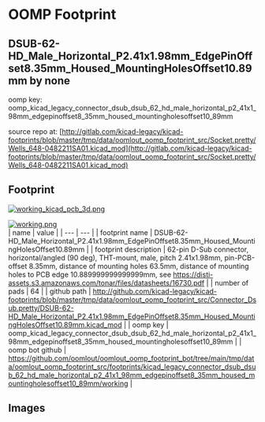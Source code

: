 # OOMP Footprint  
## DSUB-62-HD_Male_Horizontal_P2.41x1.98mm_EdgePinOffset8.35mm_Housed_MountingHolesOffset10.89mm  by none  
  
oomp key: oomp_kicad_legacy_connector_dsub_dsub_62_hd_male_horizontal_p2_41x1_98mm_edgepinoffset8_35mm_housed_mountingholesoffset10_89mm  
  
source repo at: [http://gitlab.com/kicad-legacy/kicad-footprints/blob/master/tmp/data/oomlout_oomp_footprint_src/Socket.pretty/Wells_648-0482211SA01.kicad_mod](http://gitlab.com/kicad-legacy/kicad-footprints/blob/master/tmp/data/oomlout_oomp_footprint_src/Socket.pretty/Wells_648-0482211SA01.kicad_mod)  
## Footprint  
  
[![working_kicad_pcb_3d.png](working_kicad_pcb_3d_600.png)](working_kicad_pcb_3d.png)  
  
[![working.png](working_600.png)](working.png)  
| name | value | 
| --- | --- | 
| footprint name | DSUB-62-HD_Male_Horizontal_P2.41x1.98mm_EdgePinOffset8.35mm_Housed_MountingHolesOffset10.89mm | 
| footprint description | 62-pin D-Sub connector, horizontal/angled (90 deg), THT-mount, male, pitch 2.41x1.98mm, pin-PCB-offset 8.35mm, distance of mounting holes 63.5mm, distance of mounting holes to PCB edge 10.889999999999999mm, see https://disti-assets.s3.amazonaws.com/tonar/files/datasheets/16730.pdf | 
| number of pads | 64 | 
| github path | http://github.com/kicad-legacy/kicad-footprints/blob/master/tmp/data/oomlout_oomp_footprint_src/Connector_Dsub.pretty/DSUB-62-HD_Male_Horizontal_P2.41x1.98mm_EdgePinOffset8.35mm_Housed_MountingHolesOffset10.89mm.kicad_mod | 
| oomp key | oomp_kicad_legacy_connector_dsub_dsub_62_hd_male_horizontal_p2_41x1_98mm_edgepinoffset8_35mm_housed_mountingholesoffset10_89mm | 
| oomp bot github | https://github.com/oomlout/oomlout_oomp_footprint_bot/tree/main/tmp/data/oomlout_oomp_footprint_src/footprints/kicad_legacy_connector_dsub_dsub_62_hd_male_horizontal_p2_41x1_98mm_edgepinoffset8_35mm_housed_mountingholesoffset10_89mm/working | 
## Images  
